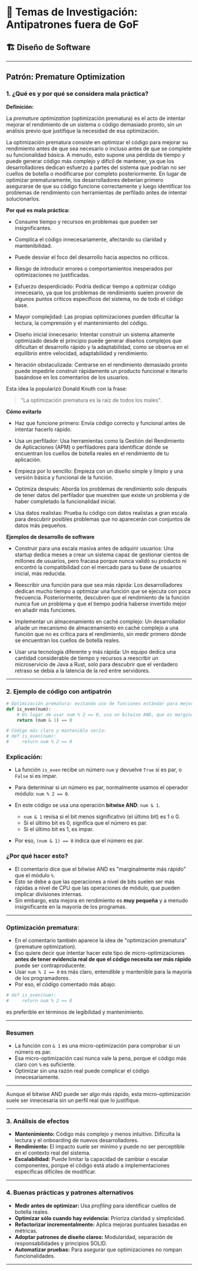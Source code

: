 # 🧠 Temas de Investigación: Antipatrones fuera de GoF
## 🏗️ Diseño de Software

---

## Patrón: Premature Optimization

### 1. ¿Qué es y por qué se considera mala práctica?

**Definición:**

La *premature optimization* (optimización prematura) es el acto de intentar mejorar el rendimiento de un sistema o código demasiado pronto, sin un análisis previo que justifique la necesidad de esa optimización.

La optimización prematura consiste en optimizar el código para mejorar su rendimiento antes de que sea necesario o incluso antes de que se complete su funcionalidad básica. A menudo, esto supone una pérdida de tiempo y puede generar código más complejo y difícil de mantener, ya que los desarrolladores dedican esfuerzo a partes del sistema que podrían no ser cuellos de botella o modificarse por completo posteriormente. En lugar de optimizar prematuramente, los desarrolladores deberían primero asegurarse de que su código funcione correctamente y luego identificar los problemas de rendimiento con herramientas de perfilado antes de intentar solucionarlos.

**Por qué es mala práctica:**

* Consume tiempo y recursos en problemas que pueden ser insignificantes.
  
* Complica el código innecesariamente, afectando su claridad y mantenibilidad.
  
* Puede desviar el foco del desarrollo hacia aspectos no críticos.
  
* Riesgo de introducir errores o comportamientos inesperados por optimizaciones no justificadas.
  
* Esfuerzo desperdiciado: Podría dedicar tiempo a optimizar código innecesario, ya que los problemas de rendimiento suelen provenir de algunos puntos críticos específicos del sistema, no de todo el código base.
  
* Mayor complejidad: Las propias optimizaciones pueden dificultar la lectura, la comprensión y el mantenimiento del código.
  
* Diseño inicial innecesario: Intentar construir un sistema altamente optimizado desde el principio puede generar diseños complejos que dificultan el desarrollo rápido y la adaptabilidad, como se observa en el equilibrio entre velocidad, adaptabilidad y rendimiento.
  
* Iteración obstaculizada: Centrarse en el rendimiento demasiado pronto puede impedirle construir rápidamente un producto funcional e iterarlo basándose en los comentarios de los usuarios.

Esta idea la popularizó Donald Knuth con la frase:

> "La optimización prematura es la raíz de todos los males".

**Cómo evitarlo**

* Haz que funcione primero: Envía código correcto y funcional antes de intentar hacerlo rápido.
  
* Usa un perfilador: Usa herramientas como la Gestión del Rendimiento de Aplicaciones (APM) o perfiladores para identificar dónde se encuentran los cuellos de botella reales en el rendimiento de tu aplicación.
  
* Empieza por lo sencillo: Empieza con un diseño simple y limpio y una versión básica y funcional de la función.
  
* Optimiza después: Aborda los problemas de rendimiento solo después de tener datos del perfilador que muestren que existe un problema y de haber completado la funcionalidad inicial.
  
* Usa datos realistas: Prueba tu código con datos realistas a gran escala para descubrir posibles problemas que no aparecerán con conjuntos de datos más pequeños.

**Ejemplos de desarrollo de software**

* Construir para una escala masiva antes de adquirir usuarios: Una startup dedica meses a crear un sistema capaz de gestionar cientos de millones de usuarios, pero fracasa porque nunca validó su producto ni encontró la compatibilidad con el mercado para su base de usuarios inicial, más reducida.

* Reescribir una función para que sea más rápida: Los desarrolladores dedican mucho tiempo a optimizar una función que se ejecuta con poca frecuencia. Posteriormente, descubren que el rendimiento de la función nunca fue un problema y que el tiempo podría haberse invertido mejor en añadir más funciones.
  
* Implementar un almacenamiento en caché complejo: Un desarrollador añade un mecanismo de almacenamiento en caché complejo a una función que no es crítica para el rendimiento, sin medir primero dónde se encuentran los cuellos de botella reales.
  
* Usar una tecnología diferente y más rápida: Un equipo dedica una cantidad considerable de tiempo y recursos a reescribir un microservicio de Java a Rust, solo para descubrir que el verdadero retraso se debía a la latencia de la red entre servidores.

---

### 2. Ejemplo de código con antipatrón

```python
# Optimización prematura: evitando uso de funciones estándar para mejorar micro-rendimiento
def is_even(num):
    # En lugar de usar num % 2 == 0, usa un bitwise AND, que es marginalmente más rápido
    return (num & 1) == 0

# Código más claro y mantenible sería:
# def is_even(num):
#     return num % 2 == 0
```

### Explicación:

* La función `is_even` recibe un número `num` y devuelve `True` si es par, o `False` si es impar.
* Para determinar si un número es par, normalmente usamos el operador módulo: `num % 2 == 0`.
* En este código se usa una operación **bitwise AND**: `num & 1`.

  * `num & 1` revisa si el bit menos significativo (el último bit) es 1 o 0.
  * Si el último bit es 0, significa que el número es par.
  * Si el último bit es 1, es impar.
* Por eso, `(num & 1) == 0` indica que el número es par.

### ¿Por qué hacer esto?

* El comentario dice que el bitwise AND es "marginalmente más rápido" que el módulo `%`.
* Esto se debe a que las operaciones a nivel de bits suelen ser más rápidas a nivel de CPU que las operaciones de módulo, que pueden implicar divisiones internas.
* Sin embargo, esta mejora en rendimiento es **muy pequeña** y a menudo insignificante en la mayoría de los programas.

---

### Optimización prematura:

* En el comentario también aparece la idea de "optimización prematura" (premature optimization).
* Eso quiere decir que intentar hacer este tipo de micro-optimizaciones **antes de tener evidencia real de que el código necesita ser más rápido** puede ser contraproducente.
* Usar `num % 2 == 0` es más claro, entendible y mantenible para la mayoría de los programadores.
* Por eso, el código comentado más abajo:

```python
# def is_even(num):
#     return num % 2 == 0
```

es preferible en términos de legibilidad y mantenimiento.

---

### Resumen

* La función con `& 1` es una micro-optimización para comprobar si un número es par.
* Esa micro-optimización casi nunca vale la pena, porque el código más claro con `%` es suficiente.
* Optimizar sin una razón real puede complicar el código innecesariamente.

---

Aunque el bitwise AND puede ser algo más rápido, esta micro-optimización suele ser innecesaria sin un perfil real que lo justifique.

---

### 3. Análisis de efectos

* **Mantenimiento:**
  Código más complejo y menos intuitivo. Dificulta la lectura y el onboarding de nuevos desarrolladores.
* **Rendimiento:**
  El impacto suele ser mínimo y puede no ser perceptible en el contexto real del sistema.
* **Escalabilidad:**
  Puede limitar la capacidad de cambiar o escalar componentes, porque el código está atado a implementaciones específicas difíciles de modificar.

---

### 4. Buenas prácticas y patrones alternativos

* **Medir antes de optimizar:**
  Usa *profiling* para identificar cuellos de botella reales.
* **Optimizar sólo cuando hay evidencia:**
  Prioriza claridad y simplicidad.
* **Refactorizar incrementalmente:**
  Aplica mejoras puntuales basadas en métricas.
* **Adoptar patrones de diseño claros:**
  Modularidad, separación de responsabilidades y principios SOLID.
* **Automatizar pruebas:**
  Para asegurar que optimizaciones no rompan funcionalidades.

---
